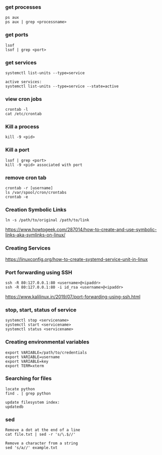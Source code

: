 ### get processes
```
ps aux
ps aux | grep <processname>
```

### get ports
```
lsof
lsof | grep <port>
```

### get services
```
systemctl list-units --type=service

active services:
systemctl list-units --type=service --state=active
```

### view cron jobs
```
crontab -l
cat /etc/crontab
```

### Kill a process
```
kill -9 <pid>
```

### Kill a port
```
lsof | grep <port>
kill -9 <pid> associated with port
```

### remove cron tab
```
crontab -r [username]
ls /var/spool/cron/crontabs
crontab -e
```

### Creation Symbolic Links
```
ln -s /path/to/original /path/to/link
```
https://www.howtogeek.com/287014/how-to-create-and-use-symbolic-links-aka-symlinks-on-linux/

### Creating Services
https://linuxconfig.org/how-to-create-systemd-service-unit-in-linux

### Port forwarding using SSH
```
ssh -R 80:127.0.0.1:80 <username>@<ipaddr>
ssh -R 80:127.0.0.1:80 -i id_rsa <username>@<ipaddr>
```
https://www.kalilinux.in/2019/07/port-forwarding-using-ssh.html

### stop, start, status of service
```
systemctl stop <servicename>
systemctl start <servicename>
systemctl status <servicename>
```

### Creating environmental variables
```
export VARIABLE=/path/to/credentials
export VARIABLE=username
export VARIABLE=key
export TERM=xterm
```

### Searching for files
```
locate python
find . | grep python

update filesystem index:
updatedb
```

### sed

```
Remove a dot at the end of a line
cat file.txt | sed -r 's/\.$//'

Remove a character from a string
sed 's/a//' example.txt
```
